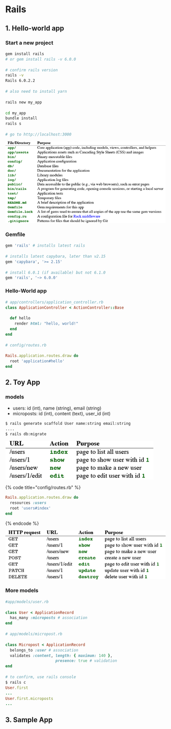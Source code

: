 # Rails

## 1. Hello-world app

### Start a new project

```bash
gem install rails
# or gem install rails -v 6.0.0

# confirm rails version
rails -v
Rails 6.0.2.2

# also need to install yarn

rails new my_app

cd my_app
bundle install
rails s

# go to http://localhost:3000
```

![default Rails directory structure](.gitbook/assets/01tab02.jpg)

### Gemfile

```ruby
gem 'rails' # installs latest rails

# installs latest capybara, later than v2.15
gem 'capybara', '>= 2.15' 

# install 6.0.1 (if available) but not 6.1.0
gem 'rails', '~> 6.0.0'
```

### Hello-World app

```ruby
# app/controllers/application_controller.rb
class ApplicationController < ActionController::Base

  def hello
    render html: "hello, world!"
  end
end

# config/routes.rb

Rails.application.routes.draw do
  root 'application#hello'
end
```

## 2. Toy App

### models

* users: id \(int\), name \(string\), email \(string\)
* microposts: id \(int\), content \(text\), user\_id \(int\)

```bash
$ rails generate scaffold User name:string email:string
....
$ rails db:migrate
```

![page URLs for the Users resource](.gitbook/assets/02tab01.jpg)

{% code title="config/routes.rb" %}
```ruby
Rails.application.routes.draw do
  resources :users
  root 'users#index'
end
```
{% endcode %}

![RESTful routes provided by Users resource](.gitbook/assets/02tab02.jpg)

### More models

```ruby
#app/models/user.rb

class User < ApplicationRecord
  has_many :microposts # association
end

# app/models/micropost.rb

class Micropost < ApplicationRecord
  belongs_to :user # association
  validates :content, length: { maximum: 140 },
                      presence: true # validation
end

# to confirm, use rails console
$ rails c
User.first
...
User.first.microposts
...
```

## 3. Sample App

